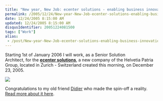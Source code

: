```yaml
---
title: "New year, New Job: ecenter solutions - enabling business innovation"
permalink: /2005/12/24/New-year-New-Job-ecenter-solutions-enabling-business-innovation/
date: 12/24/2005 8:15:00 AM
updated: 12/24/2005 8:15:00 AM
disqusIdentifier: 20051224081500
tags: ["Work"]
alias:
 - /post/New-year-New-Job-ecenter-solutions-enabling-business-innovation.aspx/index.html
---
```

Starting 1st of January 2006 I will work, as a Senior Solution Architect, for the <span style="font-weight: bold;">[ecenter solutions](http://www.ecenter-solutions.com)</span>, a new company of the Helvetia Patria Group, located in Zurich - Switzerland created this morning, on December 23, 2005.

![](http://membres.lycos.fr/lkempe//ecentersolutions.jpg)
<!-- more -->

Congratulations to my old friend [Didier](http://www.didierbeck.com/) who made the spin-off a reality. [Read more about it here](http://www.didierbeck.com/2005/12/dream-is-becoming-true.php).
